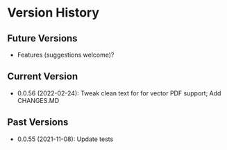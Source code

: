 # Version History

## Future Versions

 - Features (suggestions welcome)?

## Current Version

 - 0.0.56 (2022-02-24): Tweak clean text for for vector PDF support; Add CHANGES.MD

## Past Versions

- 0.0.55 (2021-11-08): Update tests
